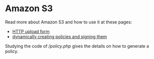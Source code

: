 # Amazon S3 #

Read more about Amazon S3 and how to use it at these pages:

  * [HTTP upload form ](http://s3.amazonaws.com/doc/s3-example-code/post/post_sample.html)
  * [dynamically creating policies and signing them](http://docs.amazonwebservices.com/AmazonS3/latest/dev/index.html?UploadObjSingleOpPHP.html)

Studying the code of _/policy.php_ gives the details on how to generate a policy.